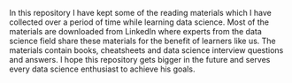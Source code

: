In this repository I have kept some of the reading materials which I have collected over a period of time while learning data science.
Most of the materials are downloaded from LinkedIn where experts from the data science field share these materials for the benefit of learners like us.
The materials contain books, cheatsheets and data science interview questions and answers. I hope this repository gets bigger in the future and serves every data science enthusiast to achieve his goals.
